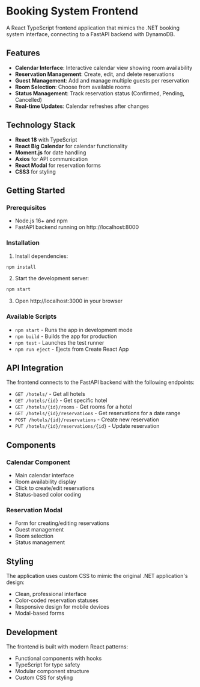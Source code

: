# Booking System Frontend

A React TypeScript frontend application that mimics the .NET booking system interface, connecting to a FastAPI backend with DynamoDB.

## Features

- **Calendar Interface**: Interactive calendar view showing room availability
- **Reservation Management**: Create, edit, and delete reservations
- **Guest Management**: Add and manage multiple guests per reservation
- **Room Selection**: Choose from available rooms
- **Status Management**: Track reservation status (Confirmed, Pending, Cancelled)
- **Real-time Updates**: Calendar refreshes after changes

## Technology Stack

- **React 18** with TypeScript
- **React Big Calendar** for calendar functionality
- **Moment.js** for date handling
- **Axios** for API communication
- **React Modal** for reservation forms
- **CSS3** for styling

## Getting Started

### Prerequisites

- Node.js 16+ and npm
- FastAPI backend running on http://localhost:8000

### Installation

1. Install dependencies:
```bash
npm install
```

2. Start the development server:
```bash
npm start
```

3. Open http://localhost:3000 in your browser

### Available Scripts

- `npm start` - Runs the app in development mode
- `npm build` - Builds the app for production
- `npm test` - Launches the test runner
- `npm run eject` - Ejects from Create React App

## API Integration

The frontend connects to the FastAPI backend with the following endpoints:

- `GET /hotels/` - Get all hotels
- `GET /hotels/{id}` - Get specific hotel
- `GET /hotels/{id}/rooms` - Get rooms for a hotel
- `GET /hotels/{id}/reservations` - Get reservations for a date range
- `POST /hotels/{id}/reservations` - Create new reservation
- `PUT /hotels/{id}/reservations/{id}` - Update reservation

## Components

### Calendar Component
- Main calendar interface
- Room availability display
- Click to create/edit reservations
- Status-based color coding

### Reservation Modal
- Form for creating/editing reservations
- Guest management
- Room selection
- Status management

## Styling

The application uses custom CSS to mimic the original .NET application's design:
- Clean, professional interface
- Color-coded reservation statuses
- Responsive design for mobile devices
- Modal-based forms

## Development

The frontend is built with modern React patterns:
- Functional components with hooks
- TypeScript for type safety
- Modular component structure
- Custom CSS for styling